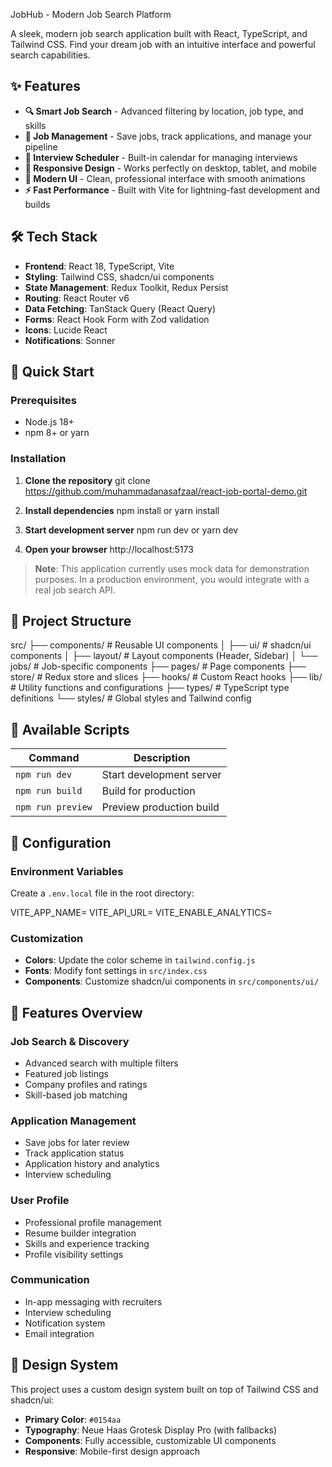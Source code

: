JobHub - Modern Job Search Platform 

A sleek, modern job search application built with React, TypeScript, and Tailwind CSS. Find your dream job with an intuitive interface and powerful search capabilities.


## ✨ Features

- **🔍 Smart Job Search** - Advanced filtering by location, job type, and skills
- **💼 Job Management** - Save jobs, track applications, and manage your pipeline
- **📅 Interview Scheduler** - Built-in calendar for managing interviews
- **📱 Responsive Design** - Works perfectly on desktop, tablet, and mobile
- **🎨 Modern UI** - Clean, professional interface with smooth animations
- **⚡ Fast Performance** - Built with Vite for lightning-fast development and builds

## 🛠️ Tech Stack

- **Frontend**: React 18, TypeScript, Vite
- **Styling**: Tailwind CSS, shadcn/ui components
- **State Management**: Redux Toolkit, Redux Persist
- **Routing**: React Router v6
- **Data Fetching**: TanStack Query (React Query)
- **Forms**: React Hook Form with Zod validation
- **Icons**: Lucide React
- **Notifications**: Sonner

## 🚀 Quick Start

### Prerequisites

- Node.js 18+
- npm 8+ or yarn

### Installation

1. **Clone the repository**
   git clone https://github.com/muhammadanasafzaal/react-job-portal-demo.git

2. **Install dependencies**
   npm install
   or
   yarn install

3. **Start development server**
   npm run dev
   or
   yarn dev

4. **Open your browser**
   http://localhost:5173

> **Note**: This application currently uses mock data for demonstration purposes. In a production environment, you would integrate with a real job search API.

## 📁 Project Structure

src/
├── components/          # Reusable UI components
│   ├── ui/             # shadcn/ui components
│   ├── layout/         # Layout components (Header, Sidebar)
│   └── jobs/           # Job-specific components
├── pages/              # Page components
├── store/              # Redux store and slices
├── hooks/              # Custom React hooks
├── lib/                # Utility functions and configurations
├── types/              # TypeScript type definitions
└── styles/             # Global styles and Tailwind config

## 🎯 Available Scripts

| Command | Description |
|---------|-------------|
| `npm run dev` | Start development server |
| `npm run build` | Build for production |
| `npm run preview` | Preview production build |

## 🔧 Configuration

### Environment Variables

Create a `.env.local` file in the root directory:

VITE_APP_NAME=
VITE_API_URL=
VITE_ENABLE_ANALYTICS=

### Customization

- **Colors**: Update the color scheme in `tailwind.config.js`
- **Fonts**: Modify font settings in `src/index.css`
- **Components**: Customize shadcn/ui components in `src/components/ui/`

## 📱 Features Overview

### Job Search & Discovery
- Advanced search with multiple filters
- Featured job listings
- Company profiles and ratings
- Skill-based job matching

### Application Management
- Save jobs for later review
- Track application status
- Application history and analytics
- Interview scheduling

### User Profile
- Professional profile management
- Resume builder integration
- Skills and experience tracking
- Profile visibility settings

### Communication
- In-app messaging with recruiters
- Interview scheduling
- Notification system
- Email integration

## 🎨 Design System

This project uses a custom design system built on top of Tailwind CSS and shadcn/ui:

- **Primary Color**: `#0154aa`
- **Typography**: Neue Haas Grotesk Display Pro (with fallbacks)
- **Components**: Fully accessible, customizable UI components
- **Responsive**: Mobile-first design approach
